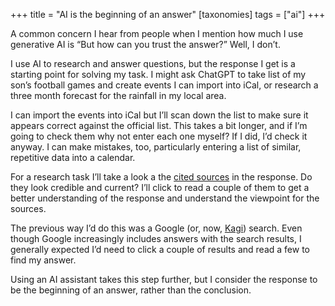 +++
title = "AI is the beginning of an answer"
[taxonomies]
tags = ["ai"]
+++

A common concern I hear from people when I mention how much I use generative AI is “But how can you trust the answer?” Well, I don’t.

I use AI to research and answer questions, but the response I get is a starting point for solving my task. I might ask ChatGPT to take list of my son’s football games and create events I can import into iCal, or research a three month forecast for the rainfall in my local area.

I can import the events into iCal but I’ll scan down the list to make sure it appears correct against the official list. This takes a bit longer, and if I’m going to check them why not enter each one myself? If I did, I’d check it anyway. I can make mistakes, too, particularly entering a list of similar, repetitive data into a calendar.

For a research task I’ll take a look a the [cited sources](https://help.openai.com/en/articles/9237897-chatgpt-search#:~:text=ChatGPT%20responses%20that%20use%20search%20will%20contain%20inline%20citations.%20If%20you%20are%20interested%20in%20exploring) in the response. Do they look credible and current? I’ll click to read a couple of them to get a better understanding of the response and understand the viewpoint for the sources.

The previous way I’d do this was a Google (or, now, [Kagi](https://kagi.com)) search. Even though Google increasingly includes answers with the search results, I generally expected I’d need to click a couple of results and read a few to find my answer.

Using an AI assistant takes this step further, but I consider the response to be the beginning of an answer, rather than the conclusion.
